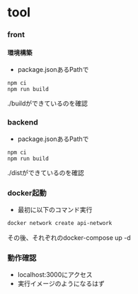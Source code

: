 # tool
### front
#### 環境構築
- package.jsonあるPathで
```
npm ci
npm run build
```
./buildができているのを確認

### backend
- package.jsonあるPathで
```
npm ci
npm run build
```
./distができているのを確認

### docker起動
- 最初に以下のコマンド実行
```bash
docker network create api-network
```
その後、それぞれのdocker-compose up -d

### 動作確認
- localhost:3000にアクセス
- 実行イメージのようになるはず
